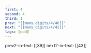```yaml
---
first: 4
second: 4
third: 1
prev: "[[many_digits/4/40]]"
next: "[[many_digits/4/42]]"
tags: [odd]
---
```

prev2-in-text: [[39]]
next2-in-text: [[43]]
